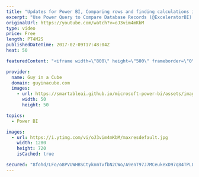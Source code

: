 ```yaml
---
title: "Updates for Power BI, Comparing rows and finding calculations in Profiler"
excerpt: "Use Power Query to Compare Database Records (@ExceleratorBI) http://exceleratorbi.com.au/use-power-query-compare-database-records/  Finding Out Which MDX Calculations Are Being Evaluated By Your Query In Analysis Services Multidimensional (@technitrain) https://blog.crossjoin.co.uk/2017/02/05/finding-out-which-mdx-calculations-are-being-evaluated-by-your-query-in-analysis-services-multidimensional-part-2/"
originalUrl: https://youtube.com/watch?v=oJ3vim4mKbM
type: video
price: Free
length: PT4M2S
publishedDateTime: 2017-02-09T17:48:04Z
heat: 50

featuredContent: "<iframe width=\"800\" height=\"500\" frameborder=\"0\" src=\"https://www.youtube.com/embed/oJ3vim4mKbM\" allow=\"accelerometer; autoplay; encrypted-media; gyroscope; picture-in-picture\" allowfullscreen></iframe>"

provider:
  name: Guy in a Cube
  domain: guyinacube.com
  images:
    - url: https://smartableai.github.io/microsoft-power-bi/assets/images/organizations/guyinacube.com-50x50.jpg
      width: 50
      height: 50

topics:
  - Power BI

images:
  - url: https://i.ytimg.com/vi/oJ3vim4mKbM/maxresdefault.jpg
    width: 1280
    height: 720
    isCached: true

secured: "8fohd/LFo/o8PVUWHBSCtyknmTvfbN2CWo/A9enT97J7MCeukexD97q84TPLLvNCDaIKz/bKj9Jow9az8fb/0pLbxTV0tUHQL0gb5N6uurqLQ4Mcw5lIvI4/plp44Abr7czsi+Y4dgLfDctwzWbRS0MZ2sKPYnFZmAi2DWDiWWRR9EDvYNLdfBba7IGmefAHJ7kB9yi9WrYU8u2CJbr5QKZPvlR85paJcH38UH9G3aJgLN5hrs42EDGxgdFzLcp8z5F+831+6OZmbjp+OKDRaz5emsq3oLxvxNj+o29Dj2tVVp6ULbVkH+U+AKqmkQ8EGUVnQXNsD8BqfVRe2dv9zcUOSgBqWs61lSwOOlBC+fNUCpghyirmJQpdS6HdiggIAO1tdBE+g0LOii9AMalrXp3wClaKitgqWEseM8NXcjI=;y3vV9Q1MBrUP3P65/PcmMg=="
---
```



